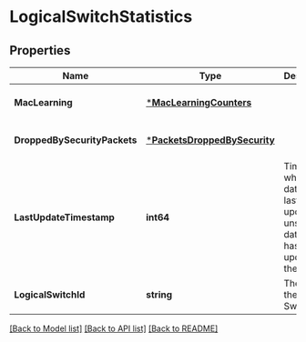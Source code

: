 # LogicalSwitchStatistics

## Properties
Name | Type | Description | Notes
------------ | ------------- | ------------- | -------------
**MacLearning** | [***MacLearningCounters**](MacLearningCounters.md) |  | [optional] [default to null]
**DroppedBySecurityPackets** | [***PacketsDroppedBySecurity**](PacketsDroppedBySecurity.md) |  | [optional] [default to null]
**LastUpdateTimestamp** | **int64** | Timestamp when the data was last updated; unset if data source has never updated the data. | [optional] [default to null]
**LogicalSwitchId** | **string** | The id of the logical Switch | [optional] [default to null]

[[Back to Model list]](../README.md#documentation-for-models) [[Back to API list]](../README.md#documentation-for-api-endpoints) [[Back to README]](../README.md)

